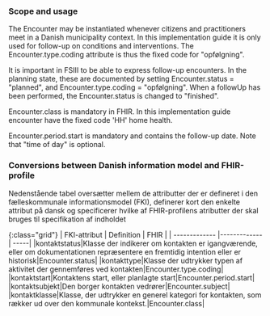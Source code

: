 ### Scope and usage
The Encounter may be instantiated whenever citizens and practitioners meet in a Danish municipality context. In this implementation guide it is only used for follow-up on conditions and interventions. The Encounter.type.coding attribute is thus the fixed code for "opfølgning".

It is important in FSIII to be able to express follow-up encounters. In the planning state, these are documented by setting Encounter.status = "planned", and Encounter.type.coding = "opfølgning". When a followUp has been performed, the Encounter.status is changed to "finished".

Encounter.class is mandatory in FHIR. In this implementation guide encounter have the fixed code 'HH' home health.

Encounter.period.start is mandatory and contains the follow-up date. Note that "time of day" is optional. 

### Conversions between Danish information model and FHIR-profile

Nedenstående tabel oversætter mellem de attributter der er defineret i den fælleskommunale informationsmodel (FKI), definerer kort den enkelte attribut på dansk og specificerer hvilke af FHIR-profilens atributter der skal bruges til specifikation af indholdet

{:class="grid"}
|   FKI-attribut      | Definition        | FHIR  |
| ------------- |-------------| -----|
|kontaktstatus|Klasse der indikerer om kontakten er igangværende, eller om dokumentationen repræsentere en fremtidig intention eller er historisk|Encounter.status|
|kontakttype|Klasse der udtrykker typen af aktivitet der gennemføres ved kontakten|Encounter.type.coding|
|kontaktstart|Kontaktens start, eller planlagte start|Encounter.period.start|
|kontaktsubjekt|Den borger kontakten vedrører|Encounter.subject|
|kontaktklasse|Klasse, der udtrykker en generel kategori for kontakten, som rækker ud over den kommunale kontekst.|Encounter.class|